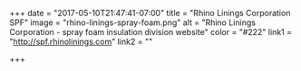 +++
date = "2017-05-10T21:47:41-07:00"
title = "Rhino Linings Corporation SPF"
image = "rhino-linings-spray-foam.png"
alt = "Rhino Linings Corporation - spray foam insulation division website"
color = "#222"
link1 = "http://spf.rhinolinings.com"
link2 = ""

+++
